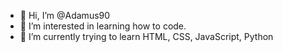 - 👋 Hi, I’m @Adamus90
- 👀 I’m interested in learning how to code.
- 🌱 I’m currently trying to learn HTML, CSS, JavaScript, Python 

<!---
Adamus90/Adamus90 is a ✨ special ✨ repository because its `README.md` (this file) appears on your GitHub profile.
You can click the Preview link to take a look at your changes.
--->
